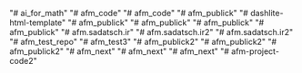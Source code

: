 "# ai_for_math" 
"# afm_code" 
"# afm_code" 
"# afm_publick" 
"# dashlite-html-template" 
"# afm_publick" 
"# afm_publick" 
"# afm_publick" 
"# afm_publick" 
"# afm.sadatsch.ir" 
"# afm.sadatsch.ir2" 
"# afm.sadatsch.ir2" 
"# afm_test_repo" 
"# afm_test3" 
"# afm_publick2" 
"# afm_publick2" 
"# afm_publick2" 
"# afm_next" 
"# afm_next" 
"# afm_next" 
"# afm-project-code2" 
